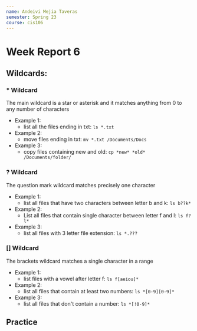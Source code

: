```yaml
---
name: Andeivi Mejia Taveras
semester: Spring 23
course: cis106
---
```


# Week Report 6

## Wildcards:

### * Wildcard
The main wildcard is a star or asterisk and it matches anything from 0 to any number of characters
- Example 1:
  - list all the files ending in txt: `ls *.txt`
- Example 2:
  - move files ending in txt: `mv *.txt /Documents/Docs`
- Example 3:
  - copy files containing new and old: `cp *new* *old* /Documents/folder/`

### ? Wildcard
The question mark wildcard matches precisely one character
- Example 1:
  - list all files that have two characters between letter b and k: `ls b??k*`
- Example 2:
  - List all files that contain single character between letter f and l: `ls f?l*`
- Example 3:
  - list all files with 3 letter file extension: `ls *.???`

### [] Wildcard
The brackets wildcard matches a single character in a range
- Example 1:
  - list files with a vowel after letter f: `ls f[aeiou]*`
- Example 2:
  - list all files that contain at least two numbers: `ls *[0-9][0-9]*`
- Example 3:
  - list all files that don't contain a number: `ls *[!0-9]*`

## Practice